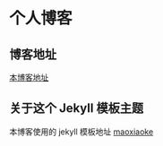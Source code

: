 # 个人博客

## 博客地址

[本博客地址](https://lanlan1128.github.io/)

## 关于这个 Jekyll 模板主题

本博客使用的 jekyll 模板地址 [maoxiaoke](https://github.com/maoxiaoke/maoxiaoke.github.io)
